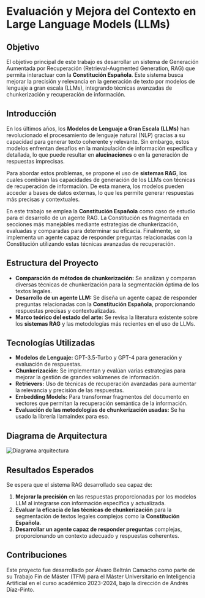 # Evaluación y Mejora del Contexto en Large Language Models (LLMs)

## Objetivo

El objetivo principal de este trabajo es desarrollar un sistema de Generación Aumentada por Recuperación (Retrieval-Augmented Generation, RAG) que permita interactuar con la **Constitución Española**. Este sistema busca mejorar la precisión y relevancia en la generación de texto por modelos de lenguaje a gran escala (LLMs), integrando técnicas avanzadas de chunkerización y recuperación de información.

## Introducción

En los últimos años, los **Modelos de Lenguaje a Gran Escala (LLMs)** han revolucionado el procesamiento de lenguaje natural (NLP) gracias a su capacidad para generar texto coherente y relevante. Sin embargo, estos modelos enfrentan desafíos en la manipulación de información específica y detallada, lo que puede resultar en **alucinaciones** o en la generación de respuestas imprecisas.

Para abordar estos problemas, se propone el uso de **sistemas RAG**, los cuales combinan las capacidades de generación de los LLMs con técnicas de recuperación de información. De esta manera, los modelos pueden acceder a bases de datos externas, lo que les permite generar respuestas más precisas y contextuales.

En este trabajo se emplea la **Constitución Española** como caso de estudio para el desarrollo de un agente RAG. La Constitución es fragmentada en secciones más manejables mediante estrategias de chunkerización, evaluadas y comparadas para determinar su eficacia. Finalmente, se implementa un agente capaz de responder preguntas relacionadas con la Constitución utilizando estas técnicas avanzadas de recuperación.

## Estructura del Proyecto

- **Comparación de métodos de chunkerización:** Se analizan y comparan diversas técnicas de chunkerización para la segmentación óptima de los textos legales.
- **Desarrollo de un agente LLM:** Se diseña un agente capaz de responder preguntas relacionadas con la **Constitución Española**, proporcionando respuestas precisas y contextualizadas.
- **Marco teórico del estado del arte:** Se revisa la literatura existente sobre los **sistemas RAG** y las metodologías más recientes en el uso de LLMs.

## Tecnologías Utilizadas

- **Modelos de Lenguaje:** GPT-3.5-Turbo y GPT-4 para generación y evaluación de respuestas.
- **Chunkerización:** Se implementan y evalúan varias estrategias para mejorar la gestión de grandes volúmenes de información.
- **Retrievers:** Uso de técnicas de recuperación avanzadas para aumentar la relevancia y precisión de las respuestas.
- **Embedding Models:** Para transformar fragmentos del documento en vectores que permitan la recuperación semántica de la información.
- **Evaluación de las metodologías de chunkerización usadas:** Se ha usado la librería llamaindex para eso.

## Diagrama de Arquitectura

![Diagrama arquitectura]("memoria/figuras/capitulo6/arquitectura.png")


## Resultados Esperados

Se espera que el sistema RAG desarrollado sea capaz de:

1. **Mejorar la precisión** en las respuestas proporcionadas por los modelos LLM al integrarse con información específica y actualizada.
2. **Evaluar la eficacia de las técnicas de chunkerización** para la segmentación de textos legales complejos como la **Constitución Española**.
3. **Desarrollar un agente capaz de responder preguntas** complejas, proporcionando un contexto adecuado y respuestas coherentes.

## Contribuciones
Este proyecto fue desarrollado por Álvaro Beltrán Camacho como parte de su Trabajo Fin de Máster (TFM) para el Máster Universitario en Inteligencia Artificial en el curso académico 2023-2024, bajo la dirección de Andrés Díaz-Pinto.
